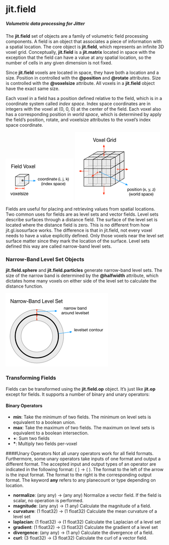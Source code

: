 jit.field
=========

##### Volumetric data processing for Jitter

The __jit.field__ set of objects are a family of volumetric field processing components.  A field is an object that associates a piece of information with a spatial location.  The core object is __jit.field__, which represents an infinite 3D voxel grid.  Conceptually, __jit.field__ is a __jit.matrix__ located in space with the exception that the field can have a value at any spatial location, so the number of cells in any given dimension is not fixed.

Since __jit.field__ voxels are located in space, they have both a location and a size.  Position in controlled with the __@position__ and __@rotate__ attributes.  Size is controlled with the __@voxelsize__ attribute.  All voxels in a __jit.field__ object have the exact same size.

Each voxel in a field has a position defined relative to the field, which is in a coordinate system called _index space_.  Index space coordinates are in integers with the voxel at (0, 0, 0) at the center of the field.  Each voxel also has a corresponding position in _world space_, which is determined by apply the field’s position, rotate, and voxelsize attributes to the voxel’s index space coordinate.

![Voxel](/images/voxel.png)
![Voxel Grid](/images/voxel.grid.png)

Fields are useful for placing and retrieving values from spatial locations.  Two common uses for fields are as level sets and vector fields.  Level sets describe surfaces through a distance field.  The surface of the level set is located where the distance field is zero.  This is no different from how jit.gl.isosurface works.  The difference is that in jit.field, not every voxel needs to have a value explicitly defined.  Only those voxels near the level set surface matter since they mark the location of the surface.  Level sets defined this way are called narrow-band level sets.

### Narrow-Band Level Set Objects
__jit.field.sphere__ and __jit.field.particles__ generate narrow-band level sets.  The size of the narrow band is determined by the __@halfwidth__ attribute, which dictates home many voxels on either side of the level set to calculate the distance function.

![Narrow-Band Level Set](/images/narrowband.levelset.png)

### Transforming Fields
Fields can be transformed using the __jit.field.op__ object.  It’s just like __jit.op__ except for fields.  It supports a number of binary and unary operators:

#### Binary Operators
* __min__: Take the minimum of two fields.  The minimum on level sets is equivalent to a boolean union.
* __max__: Take the maximum of two fields.  The maximum on level sets is equivalent to a boolean intersection.
* __+__: Sum two fields
* __*__: Multiply two fields per-voxel

####Unary Operators
Not all unary operators work for all field formats.  Furthermore, some unary operators take inputs of one format and output a different format.  The accepted input and output types of an operator are indicated in the following format: (<planecount> <type>) -> (<planecount> <type>).  The format to the left of the arrow is the input format.  The format to the right is the corresponding output format.  The keyword __any__ refers to any planecount or type depending on location.
* __normalize__: (any any) -> (any any) Normalize a vector field.  If the field is scalar, no operation is performed.
* __magnitude__: (any any) -> (1 any) Calculate the magnitude of a field.
* __curvature__: (1 float32) -> (1 float32) Calculate the mean curvature of a level set
* __laplacian__: (1 float32) -> (1 float32) Calculate the Laplacian of a level set
* __gradient__: (1 float32) -> (3 float32) Calculate the gradient of a level set
* __divergence__: (any any) -> (1 any) Calculate the divergence of a field.
* __curl__: (3 float32) -> (3 float32) Calculate the curl of a vector field.